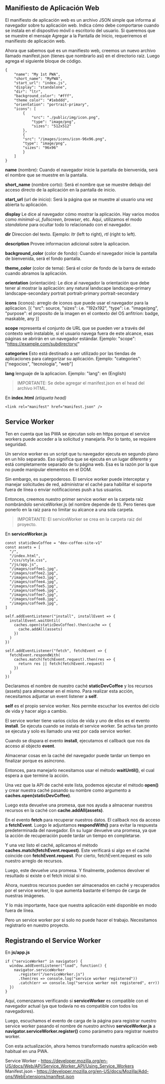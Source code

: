 ## Manifiesto de Aplicación Web
El manifiesto de aplicación web es un archivo JSON simple que informa al navegador sobre tu aplicación web. Indica cómo debe comportarse cuando se instala en el dispositivo móvil o escritorio del usuario. Si queremos que se muestre el mensaje Agregar a la Pantalla de Inicio, requeriremos el manifiesto de aplicación web.

Ahora que sabemos qué es un manifiesto web, creemos un nuevo archivo llamado manifest.json (tienes que nombrarlo así) en el directorio raíz. Luego agrega el siguiente bloque de código.

```
{
    "name": "My 1st PWA",
    "short_name": "MyPWA",
    "start_url": "index.js",
    "display": "standalone",
    "dir": "ltr",
    "background_color": "#fff",
    "theme_color": "#1ebddd",
    "orientation": "portrait-primary",
    "icons": [
        {
            "src": "./public/img/icon.png",
            "type": "image/png",
            "sizes": "512x512"
        },
        {
        "src": "/images/icons/icon-96x96.png",
        "type": "image/png", 
        "sizes": "96x96"
        }
    ]
}
```

**name** (nombre): Cuando el navegador inicie la pantalla de bienvenida, será el nombre que se muestre en la pantalla.

**short_name** (nombre corto): Será el nombre que se muestre debajo del acceso directo de la aplicación en la pantalla de inicio.

**start_url** (url de inicio): Será la página que se muestre al usuario una vez abierta tu aplicación.

**display** Le dice al navegador cómo mostrar la aplicación. Hay varios modos como _minimal-ui_, _fullscreen_, _browser_, etc. Aquí, utilizamos el modo _standalone_ para ocultar todo lo relacionado con el navegador.

**dir** Direccion del texto.
Ejemplo: _ltr_ (left to right), _rtl_ (right to left).

**description** Provee informacion adicional sobre la aplicacion.

**background_color** (color de fondo): Cuando el navegador inicie la pantalla de bienvenida, será el fondo pantalla.

**theme_color** (color de tema): Será el color de fondo de la barra de estado cuando abramos la aplicación.

**orientation** (orientación): Le dice al navegador la orientación que debe tener al mostrar la aplicación:
any
natural
landscape
landscape-primary
landscape-secondary
portrait
portrait-primary
portrait-secondary

**icons** (iconos): arreglo de iconos que puede usar el navegador para la aplicacion.
[{
   "src": source,
   "sizes": i.e. "192x192",
   "type": i.e. "image/png",
   "purpose": el proposito de la imagen en el contexto del OS anfitrion: badge, maskable, any
}]

**scope** representa el conjunto de URL que se pueden ver a través del contexto web instalable, si
el usuario navega fuera de este alcance, esas páginas se abrirán en un navegador estándar.
Ejemplo: "scope": "https://example.com/subdirectory/"

**categories** Esto está destinado a ser utilizado por las tiendas de aplicaciones para categorizar su aplicación.
Ejemplo: "categories": ["negocios", "tecnología", "web"]

**lang** lenguaje de la aplicacion.
Ejemplo: "lang": en (English)

>IMPORTANTE: Se debe agregar el manifest.json en el head del archivo HTML.

En **index.html** _(etiqueta head)_

```
<link rel="manifest" href="manifest.json" />
```
## Service Worker
Ten en cuenta que las PWA se ejecutan solo en https porque el service workers puede acceder a la solicitud y manejarla. Por lo tanto, se requiere seguridad.

Un service worker es un script que tu navegador ejecuta en segundo plano en un hilo separado. Eso significa que se ejecuta en un lugar diferente y está completamente separado de tu página web. Esa es la razón por la que no puede manipular elementos en el DOM.

Sin embargo, es superpoderoso. El service worker puede interceptar y manejar solicitudes de red, administrar el caché para habilitar el soporte fuera de línea o enviar notificaciones push a tus usuarios.

Entonces, creemos nuestro primer service worker en la carpeta raíz nombrándolo serviceWorker.js (el nombre depende de ti). Pero tienes que ponerlo en la raíz para no limitar su alcance a una sola carpeta.

>IMPORTANTE: El serviceWorker se crea en la carpeta raiz del proyecto.

En **serviceWorker.js**

```
const staticDevCoffee = "dev-coffee-site-v1"
const assets = [
  "/",
  "/index.html",
  "/css/style.css",
  "/js/app.js",
  "/images/coffee1.jpg",
  "/images/coffee2.jpg",
  "/images/coffee3.jpg",
  "/images/coffee4.jpg",
  "/images/coffee5.jpg",
  "/images/coffee6.jpg",
  "/images/coffee7.jpg",
  "/images/coffee8.jpg",
  "/images/coffee9.jpg",
]

self.addEventListener("install", installEvent => {
  installEvent.waitUntil(
    caches.open(staticDevCoffee).then(cache => {
      cache.addAll(assets)
    })
  )
})

self.addEventListener("fetch", fetchEvent => {
  fetchEvent.respondWith(
    caches.match(fetchEvent.request).then(res => {
      return res || fetch(fetchEvent.request)
    })
  )
})
```

Declaramos el nombre de nuestro caché **staticDevCoffee** y los recursos (assets) para almacenar en el mismo. Para realizar esta acción, necesitamos adjuntar un event listener a **self**.

**self** es el propio service worker. Nos permite escuchar los eventos del ciclo de vida y hacer algo a cambio.

El service worker tiene varios ciclos de vida y uno de ellos es el evento **install**. Se ejecuta cuando se instala el service worker. Se activa tan pronto se ejecuta y solo es llamado una vez por cada service worker.

Cuando se dispara el evento **install**, ejecutamos el callback que nos da acceso al objecto **event**.

Almacenar cosas en la caché del navegador puede tardar un tiempo en finalizar porque es asíncrono.

Entonces, para manejarlo necesitamos usar el método **waitUntil()**, el cual espera a que termine la acción.

Una vez que la API de caché este lista, podemos ejecutar el método **open()** y crear nuestra caché pasando su nombre como argumento a **caches.open(staticDevCoffee)**.

Luego esta devuelve una promesa, que nos ayuda a almacenar nuestros recursos en la caché con **cache.addAll(assets)**.

En el evento **fetch** para recuperar nuestros datos. El callback nos da acceso a **fetchEvent**. Luego le adjuntamos **respondWith()** para evitar la respuesta predeterminada del navegador. En su lugar devuelve una promesa, ya que la acción de recuperación puede tardar un tiempo en completarse.

Y una vez listo el caché, aplicamos el método **caches.match(fetchEvent.request)**. Este verificará si algo en el caché coincide con **fetchEvent.request**. Por cierto, fetchEvent.request es solo nuestro arreglo de recursos.

Luego, este devuelve una promesa. Y finalmente, podemos devolver el resultado si existe o el fetch inicial si no.

Ahora, nuestros recursos pueden ser almacenados en caché y recuperados por el service worker, lo que aumenta bastante el tiempo de carga de nuestras imágenes.

Y lo más importante, hace que nuestra aplicación esté disponible en modo fuera de línea.

Pero un service worker por si solo no puede hacer el trabajo. Necesitamos registrarlo en nuestro proyecto.

## Registrando el Service Worker

En **js/app.js**

```
if ("serviceWorker" in navigator) {
  window.addEventListener("load", function() {
    navigator.serviceWorker
      .register("/serviceWorker.js")
      .then(res => console.log("service worker registered"))
      .catch(err => console.log("service worker not registered", err))
  })
}
```

Aquí, comenzamos verificando si **serviceWorker** es compatible con el navegador actual (ya que todavía no es compatible con todos los navegadores).

Luego, escuchamos el evento de carga de la página para registrar nuestro service worker pasando el nombre de nuestro archivo **serviceWorker.js** a **navigator.serviceWorker.register()** como parámetro para registrar nuestro worker.

Con esta actualización, ahora hemos transformado nuestra aplicación web habitual en una PWA.

Service Worker - https://developer.mozilla.org/en-US/docs/Web/API/Service_Worker_API/Using_Service_Workers
Manifest.json - https://developer.mozilla.org/en-US/docs/Mozilla/Add-ons/WebExtensions/manifest.json